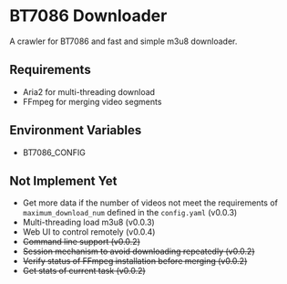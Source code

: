 # BT7086 Downloader

A crawler for BT7086 and fast and simple m3u8 downloader.

## Requirements

- Aria2 for multi-threading download
- FFmpeg for merging video segments

## Environment Variables

- BT7086_CONFIG

## Not Implement Yet

- Get more data if the number of videos not meet the requirements of `maximum_download_num` defined in the `config.yaml` (v0.0.3)
- Multi-threading load m3u8 (v0.0.3)
- Web UI to control remotely (v0.0.4)
- ~~Command line support (v0.0.2)~~
- ~~Session mechanism to avoid downloading repeatedly (v0.0.2)~~
- ~~Verify status of FFmpeg installation before merging (v0.0.2)~~
- ~~Get stats of current task (v0.0.2)~~
